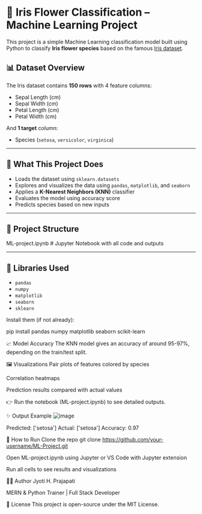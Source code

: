 # 🌸 Iris Flower Classification – Machine Learning Project

This project is a simple Machine Learning classification model built using Python to classify **Iris flower species** based on the famous [Iris dataset](https://en.wikipedia.org/wiki/Iris_flower_data_set).

## 📊 Dataset Overview

The Iris dataset contains **150 rows** with 4 feature columns:
- Sepal Length (cm)
- Sepal Width (cm)
- Petal Length (cm)
- Petal Width (cm)

And **1 target** column:
- Species (`setosa`, `versicolor`, `virginica`)

---

## 🚀 What This Project Does

- Loads the dataset using `sklearn.datasets`
- Explores and visualizes the data using `pandas`, `matplotlib`, and `seaborn`
- Applies a **K-Nearest Neighbors (KNN)** classifier
- Evaluates the model using accuracy score
- Predicts species based on new inputs

---

## 📁 Project Structure

ML-project.ipynb # Jupyter Notebook with all code and outputs


---

## 🧠 Libraries Used

- `pandas`
- `numpy`
- `matplotlib`
- `seaborn`
- `sklearn`

Install them (if not already):

pip install pandas numpy matplotlib seaborn scikit-learn


📈 Model Accuracy
The KNN model gives an accuracy of around 95-97%, depending on the train/test split.

🖼️ Visualizations
Pair plots of features colored by species

Correlation heatmaps

Prediction results compared with actual values

👉 Run the notebook (ML-project.ipynb) to see detailed outputs.

✨ Output Example
![image](https://github.com/user-attachments/assets/136fac59-f450-478a-adac-966fb79c5246)


Predicted: ['setosa']
Actual: ['setosa']
Accuracy: 0.97


📌 How to Run
Clone the repo
git clone https://github.com/your-username/ML-Project.git

Open ML-project.ipynb using Jupyter or VS Code with Jupyter extension

Run all cells to see results and visualizations

🙋‍♀️ Author
Jyoti H. Prajapati

MERN & Python Trainer | Full Stack Developer

📝 License
This project is open-source under the MIT License.



